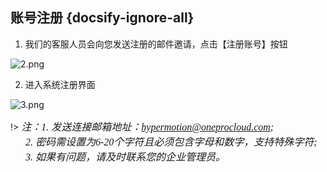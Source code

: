 ## 账号注册 {docsify-ignore-all}

1. 我们的客服人员会向您发送注册的邮件邀请，点击【注册账号】按钮

![2.png](https://oneprocloud.oss-cn-beijing.aliyuncs.com/_images/saas/2.png ':size=80%')

2. 进入系统注册界面

![3.png](https://oneprocloud.oss-cn-beijing.aliyuncs.com/_images/saas/3.png ':size=80%')

!><font face="中易宋体" size=3> *注：1. 发送连接邮箱地址：hypermotion@oneprocloud.com;*                
        &ensp;&ensp;&ensp;*2. 密码需设置为6-20个字符且必须包含字母和数字，支持特殊字符;*</br>
       &ensp;&ensp;&ensp;*3. 如果有问题，请及时联系您的企业管理员。*</br>
